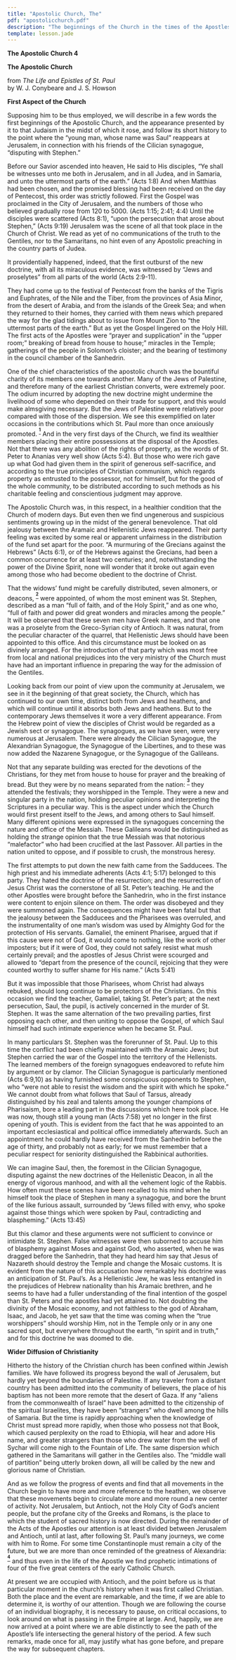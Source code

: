 ```yaml
---
title: "Apostolic Church, The"
pdf: "apostolicchurch.pdf"
description: "The beginnings of the Church in the times of the Apostles."
template: lesson.jade
---
```



**The Apostolic Church 4**

**The Apostolic Church**

from *The Life and Epistles of St. Paul*  
by W. J. Conybeare and J. S. Howson

**First Aspect of the Church**

Supposing him to be thus employed, we will describe in a few words the
first beginnings of the Apostolic Church, and the appearance presented
by it to that Judaism in the midst of which it rose, and follow its
short history to the point where the “young man, whose name was Saul”
reappears at Jerusalem, in connection with his friends of the Cilician
synagogue, “disputing with Stephen.”

Before our Savior ascended into heaven, He said to His disciples, “Ye
shall be witnesses unto me both in Jerusalem, and in all Judea, and in
Samaria, and unto the uttermost parts of the earth.” (Acts 1:8) And when
Matthias had been chosen, and the promised blessing had been received on
the day of Pentecost, this order was strictly followed. First the Gospel
was proclaimed in the City of Jerusalem, and the numbers of those who
believed gradually rose from 120 to 5000. (Acts 1:15; 2:41; 4:4) Until
the disciples were scattered (Acts 8:1), “upon the persecution that
arose about Stephen,” (Acts 9:19) Jerusalem was the scene of all that
took place in the Church of Christ. We read as yet of no communications
of the truth to the Gentiles, nor to the Samaritans, no hint even of any
Apostolic preaching in the country parts of Judea.

It providentially happened, indeed, that the first outburst of the new
doctrine, with all its miraculous evidence, was witnessed by “Jews and
proselytes” from all parts of the world (Acts 2:9-11).

They had come up to the festival of Pentecost from the banks of the
Tigris and Euphrates, of the Nile and the Tiber, from the provinces of
Asia Minor, from the desert of Arabia, and from the islands of the Greek
Sea; and when they returned to their homes, they carried with them news
which prepared the way for the glad tidings about to issue from Mount
Zion to “the uttermost parts of the earth.” But as yet the Gospel
lingered on the Holy Hill. The first acts of the Apostles were “prayer
and supplication” in the “upper room;” breaking of bread from house to
house;” miracles in the Temple; gatherings of the people in Solomon’s
cloister; and the bearing of testimony in the council chamber of the
Sanhedrin.

One of the chief characteristics of the apostolic church was the
bountiful charity of its members one towards another. Many of the Jews
of Palestine, and therefore many of the earliest Christian converts,
were extremely poor. The odium incurred by adopting the new doctrine
might undermine the livelihood of some who depended on their trade for
support, and this would make almsgiving necessary. But the Jews of
Palestine were relatively poor compared with those of the dispersion. We
see this exemplified on later occasions in the contributions which St.
Paul more than once anxiously promoted.
<sup>**[<sup>1</sup>](#sdfootnote1sym)**</sup> And in the very first
days of the Church, we find its wealthier members placing their entire
possessions at the disposal of the Apostles. Not that there was any
abolition of the rights of property, as the words of St. Peter to
Ananias very well show (Acts 5:4). But those who were rich gave up what
God had given them in the spirit of generous self-sacrifice, and
according to the true principles of Christian communism, which regards
property as entrusted to the possessor, not for himself, but for the
good of the whole community, to be distributed according to such methods
as his charitable feeling and conscientious judgment may approve.

The Apostolic Church was, in this respect, in a healthier condition that
the Church of modern days. But even then we find ungenerous and
suspicious sentiments growing up in the midst of the general
benevolence. That old jealousy between the Aramaic and Hellenistic Jews
reappeared. Their party feeling was excited by some real or apparent
unfairness in the distribution of the fund set apart for the poor. “A
murmuring of the Grecians against the Hebrews” (Acts 6:1), or of the
Hebrews against the Grecians, had been a common occurrence for at least
two centuries; and, notwithstanding the power of the Divine Spirit, none
will wonder that it broke out again even among those who had become
obedient to the doctrine of Christ.

That the widows’ fund might be carefully distributed, seven almoners, or
deacons, <sup>**[<sup>2</sup>](#sdfootnote2sym)**</sup> were appointed,
of whom the most eminent was St. Stephen, described as a man “full of
faith, and of the Holy Spirit,” and as one who, “full of faith and power
did great wonders and miracles among the people.” It will be observed
that these seven men have Greek names, and that one was a proselyte from
the Greco-Syrian city of Antioch. It was natural, from the peculiar
character of the quarrel, that Hellenistic Jews should have been
appointed to this office. And this circumstance must be looked on as
divinely arranged. For the introduction of that party which was most
free from local and national prejudices into the very ministry of the
Church must have had an important influence in preparing the way for the
admission of the Gentiles.

Looking back from our point of view upon the community at Jerusalem, we
see in it the beginning of that great society, the Church, which has
continued to our own time, distinct both from Jews and heathens, and
which will continue until it absorbs both Jews and heathens. But to the
contemporary Jews themselves it wore a very different appearance. From
the Hebrew point of view the disciples of Christ would be regarded as a
Jewish sect or synagogue. The synagogues, as we have seen, were very
numerous at Jerusalem. There were already the Cilician Synagogue, the
Alexandrian Synagogue, the Synagogue of the Libertines, and to these was
now added the Nazarene Synagogue, or the Synagogue of the Galileans.

Not that any separate building was erected for the devotions of the
Christians, for they met from house to house for prayer and the breaking
of bread. But they were by no means separated from the nation:
<sup>**[<sup>3</sup>](#sdfootnote3sym)**</sup> they attended the
festivals; they worshipped in the Temple. They were a new and singular
party in the nation, holding peculiar opinions and interpreting the
Scriptures in a peculiar way. This is the aspect under which the Church
would first present itself to the Jews, and among others to Saul
himself. Many different opinions were expressed in the synagogues
concerning the nature and office of the Messiah. These Galileans would
be distinguished as holding the strange opinion that the true Messiah
was that notorious “malefactor” who had been crucified at the last
Passover. All parties in the nation united to oppose, and if possible to
crush, the monstrous heresy.

The first attempts to put down the new faith came from the Sadducees.
The high priest and his immediate adherents (Acts 4:1; 5:17) belonged to
this party. They hated the doctrine of the resurrection; and the
resurrection of Jesus Christ was the cornerstone of all St. Peter’s
teaching. He and the other Apostles were brought before the Sanhedrin,
who in the first instance were content to enjoin silence on them. The
order was disobeyed and they were summoned again. The consequences might
have been fatal but that the jealousy between the Sadducees and the
Pharisees was overruled, and the instrumentality of one man’s wisdom was
used by Almighty God for the protection of His servants. Gamaliel, the
eminent Pharisee, argued that if this cause were not of God, it would
come to nothing, like the work of other imposters; but if it were of
God, they could not safely resist what mush certainly prevail; and the
apostles of Jesus Christ were scourged and allowed to “depart from the
presence of the council, rejoicing that they were counted worthy to
suffer shame for His name.” (Acts 5:41)

But it was impossible that those Pharisees, whom Christ had always
rebuked, should long continue to be protectors of the Christians. On
this occasion we find the teacher, Gamaliel, taking St. Peter’s part; at
the next persecution, Saul, the pupil, is actively concerned in the
murder of St. Stephen. It was the same alternation of the two prevailing
parties, first opposing each other, and then uniting to oppose the
Gospel, of which Saul himself had such intimate experience when he
became St. Paul.

In many particulars St. Stephen was the forerunner of St. Paul. Up to
this time the conflict had been chiefly maintained with the Aramaic
Jews; but Stephen carried the war of the Gospel into the territory of
the Hellenists. The learned members of the foreign synagogues endeavored
to refute him by argument or by clamor. The Cilician Synagogue is
particularly mentioned (Acts 6:9,10) as having furnished some
conspicuous opponents to Stephen, who “were not able to resist the
wisdom and the spirit with which he spoke.” We cannot doubt from what
follows that Saul of Tarsus, already distinguished by his zeal and
talents among the younger champions of Pharisaism, bore a leading part
in the discussions which here took place. He was now, though still a
young man (Acts 7:58) yet no longer in the first opening of youth. This
is evident from the fact that he was appointed to an important
ecclesiastical and political office immediately afterwards. Such an
appointment he could hardly have received from the Sanhedrin before the
age of thirty, and probably not as early; for we must remember that a
peculiar respect for seniority distinguished the Rabbinical authorities.

We can imagine Saul, then, the foremost in the Cilician Synagogue,
disputing against the new doctrines of the Hellenistic Deacon, in all
the energy of vigorous manhood, and with all the vehement logic of the
Rabbis. How often must these scenes have been recalled to his mind when
he himself took the place of Stephen in many a synagogue, and bore the
brunt of the like furious assault, surrounded by “Jews filled with envy,
who spoke against those things which were spoken by Paul, contradicting
and blaspheming.” (Acts 13:45)

But this clamor and these arguments were not sufficient to convince or
intimidate St. Stephen. False witnesses were then suborned to accuse him
of blasphemy against Moses and against God, who asserted, when he was
dragged before the Sanhedrin, that they had heard him say that Jesus of
Nazareth should destroy the Temple and change the Mosaic customs. It is
evident from the nature of this accusation how remarkably his doctrine
was an anticipation of St. Paul’s. As a Hellenistic Jew, he was less
entangled in the prejudices of Hebrew nationality than his Aramaic
brethren, and he seems to have had a fuller understanding of the final
intention of the gospel than St. Peters and the apostles had yet
attained to. Not doubting the divinity of the Mosaic economy, and not
faithless to the god of Abraham, Isaac, and Jacob, he yet saw that the
time was coming when the “true worshippers” should worship Him, not in
the Temple only or in any one sacred spot, but everywhere throughout the
earth, “in spirit and in truth,” and for this doctrine he was doomed to
die.

**Wider Diffusion of Christianity**

Hitherto the history of the Christian church has been confined within
Jewish families. We have followed its progress beyond the wall of
Jerusalem, but hardly yet beyond the boundaries of Palestine. If any
traveler from a distant country has been admitted into the community of
believers, the place of his baptism has not been more remote that the
desert of Gaza. If any “aliens from the commonwealth of Israel” have
been admitted to the citizenship of the spiritual Israelites, they have
been “strangers” who dwell among the hills of Samaria. But the time is
rapidly approaching when the knowledge of Christ must spread more
rapidly, when those who possess not that Book, which caused perplexity
on the road to Ethiopia, will hear and adore His name, and greater
strangers than those who drew water from the well of Sychar will come
nigh to the Fountain of Life. The same dispersion which gathered in the
Samaritans will gather in the Gentiles also. The “middle wall of
partition” being utterly broken down, all will be called by the new and
glorious name of Christian.

And as we follow the progress of events and find that all movements in
the Church begin to have more and more reference to the heathen, we
observe that these movements begin to circulate more and more round a
new center of activity. Not Jerusalem, but Antioch, not the Holy City of
God’s ancient people, but the profane city of the Greeks and Romans, is
the place to which the student of sacred history is now directed. During
the remainder of the Acts of the Apostles our attention is at least
divided between Jerusalem and Antioch, until at last, after following
St. Paul’s many journeys, we come with him to Rome. For some time
Constantinople must remain a city of the future, but we are more than
once reminded of the greatness of Alexandria:
<sup>**[<sup>4</sup>](#sdfootnote4sym)**</sup> and thus even in the life
of the Apostle we find prophetic intimations of four of the five great
centers of the early Catholic Church.

At present we are occupied with Antioch, and the point before us is that
particular moment in the church’s history when it was first called
Christian. Both the place and the event are remarkable, and the time, if
we are able to determine it, is worthy of our attention. Though we are
following the course of an individual biography, it is necessary to
pause, on critical occasions, to look around on what is passing in the
Empire at large. And, happily, we are now arrived at a point where we
are able distinctly to see the path of the Apostle’s life intersecting
the general history of the period. A few such remarks, made once for
all, may justify what has gone before, and prepare the way for
subsequent chapters.

